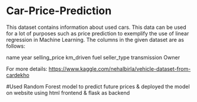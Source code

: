 # Car-Price-Prediction

This dataset contains information about used cars.
This data can be used for a lot of purposes such as price prediction to exemplify the use of linear regression in Machine Learning.
The columns in the given dataset are as follows:

name
year
selling_price
km_driven
fuel
seller_type
transmission
Owner


For more details: https://www.kaggle.com/nehalbirla/vehicle-dataset-from-cardekho

#Used Random Forest model to predict future prices & deployed the model on website using html frontend & flask as backend

